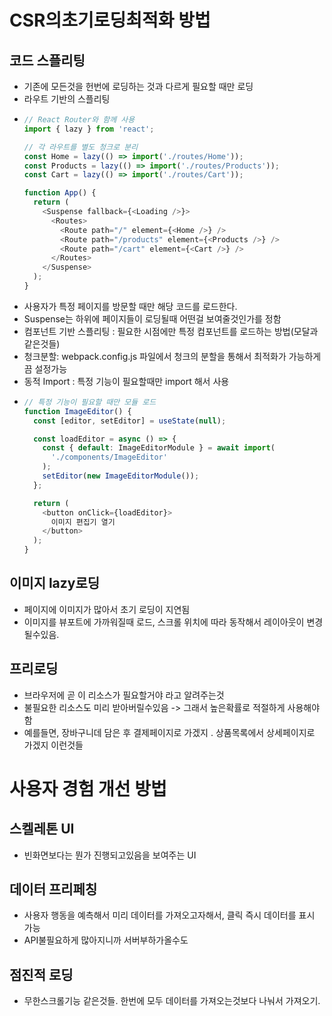 # CSR의초기로딩최적화 방법

## 코드 스플리팅
- 기존에 모든것을 헌번에 로딩하는 것과 다르게 필요할 때만 로딩
- 라우트 기반의 스플리팅
- ```typescript
  // React Router와 함께 사용
  import { lazy } from 'react';
  
  // 각 라우트를 별도 청크로 분리
  const Home = lazy(() => import('./routes/Home'));
  const Products = lazy(() => import('./routes/Products'));
  const Cart = lazy(() => import('./routes/Cart'));
  
  function App() {
    return (
      <Suspense fallback={<Loading />}>
        <Routes>
          <Route path="/" element={<Home />} />
          <Route path="/products" element={<Products />} />
          <Route path="/cart" element={<Cart />} />
        </Routes>
      </Suspense>
    );
  }
  ```
- 사용자가 특정 페이지를 방문할 때만 해당 코드를 로드한다.
- Suspense는 하위에 페이지들이 로딩될때 어떤걸 보여줄것인가를 정함
- 컴포넌트 기반 스플리팅 : 필요한 시점에만 특정 컴포넌트를 로드하는 방법(모달과같은것들)
- 청크분할: webpack.config.js 파일에서 청크의 분할을 통해서 최적화가 가능하게끔 설정가능
- 동적 Import : 특정 기능이 필요할때만 import 해서 사용
- ```typescript
  // 특정 기능이 필요할 때만 모듈 로드
  function ImageEditor() {
    const [editor, setEditor] = useState(null);
  
    const loadEditor = async () => {
      const { default: ImageEditorModule } = await import(
        './components/ImageEditor'
      );
      setEditor(new ImageEditorModule());
    };
  
    return (
      <button onClick={loadEditor}>
        이미지 편집기 열기
      </button>
    );
  }
  ```
  

## 이미지 lazy로딩
- 페이지에 이미지가 많아서 초기 로딩이 지연됨 
- 이미지를 뷰포트에 가까워질때 로드, 스크롤 위치에 따라 동작해서 레이아웃이 변경될수있음.

## 프리로딩
- 브라우저에 곧 이 리소스가 필요할거야 라고 알려주는것
- 불필요한 리소스도 미리 받아버릴수있음 -> 그래서 높은확률로 적절하게 사용해야함
- 예를들면, 장바구니데 담은 후 결제페이지로 가겠지 . 상품목록에서 상세페이지로 가겠지 이런것들


# 사용자 경험 개선 방법

## 스켈레톤 UI
- 빈화면보다는 뭔가 진행되고있음을 보여주는 UI

## 데이터 프리페칭
- 사용자 행동을 예측해서 미리 데이터를 가져오고자해서, 클릭 즉시 데이터를 표시 가능
- API불필요하게 많아지니까 서버부하가올수도

## 점진적 로딩
- 무한스크롤기능 같은것들. 한번에 모두 데이터를 가져오는것보다 나눠서 가져오기.
